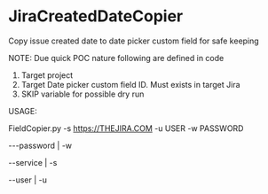 # JiraCreatedDateCopier



Copy issue created date to date picker custom field for safe keeping


NOTE: Due quick POC nature following are defined in code
 1) Target project
 2) Target Date picker custom field ID. Must exists in target Jira
 3) SKIP variable for possible dry run




USAGE:

FieldCopier.py -s https://THEJIRA.COM -u USER -w PASSWORD


   ---password | -w <JIRA password>
  
   --service   | -s <JIRA service>
    
   --user   | -u <JIRA user>


  
